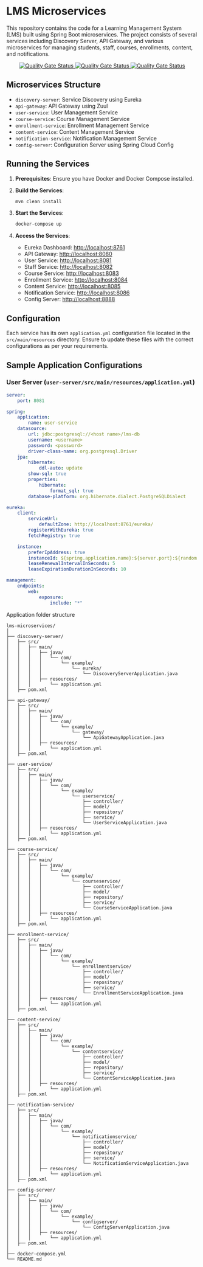# LMS Microservices

This repository contains the code for a Learning Management System (LMS) built using Spring Boot microservices. The project consists of several services including Discovery Server, API Gateway, and various microservices for managing students, staff, courses, enrollments, content, and notifications.

<div align="center">
  <a href="https://sonarcloud.io/summary/new_code?id=avishka2k_lms-microservices" target="_blank">
    <img src="https://sonarcloud.io/api/project_badges/measure?project=avishka2k_lms-microservices&metric=alert_status" alt="Quality Gate Status">
  </a>
  <a href="https://sonarcloud.io/summary/new_code?id=avishka2k_lms-microservices" target="_blank">
    <img src="https://sonarcloud.io/api/project_badges/measure?project=avishka2k_lms-microservices&metric=security_rating" alt="Quality Gate Status">
  </a>
  <a href="https://sonarcloud.io/summary/new_code?id=avishka2k_lms-microservices" target="_blank">
    <img src="https://sonarcloud.io/api/project_badges/measure?project=avishka2k_lms-microservices&metric=sqale_rating" alt="Quality Gate Status">
  </a>
</div>

## Microservices Structure

- `discovery-server`: Service Discovery using Eureka
- `api-gateway`: API Gateway using Zuul
- `user-service`: User Management Service
- `course-service`: Course Management Service
- `enrollment-service`: Enrollment Management Service
- `content-service`: Content Management Service
- `notification-service`: Notification Management Service
- `config-server`: Configuration Server using Spring Cloud Config

## Running the Services

1. **Prerequisites**: Ensure you have Docker and Docker Compose installed.

2. **Build the Services**:
    ```sh
    mvn clean install
    ```

3. **Start the Services**:
    ```sh
    docker-compose up
    ```

4. **Access the Services**:
    - Eureka Dashboard: [http://localhost:8761](http://localhost:8761)
    - API Gateway: [http://localhost:8080](http://localhost:8080)
    - User Service: [http://localhost:8081](http://localhost:8081)
    - Staff Service: [http://localhost:8082](http://localhost:8082)
    - Course Service: [http://localhost:8083](http://localhost:8083)
    - Enrollment Service: [http://localhost:8084](http://localhost:8084)
    - Content Service: [http://localhost:8085](http://localhost:8085)
    - Notification Service: [http://localhost:8086](http://localhost:8086)
    - Config Server: [http://localhost:8888](http://localhost:8888)

## Configuration

Each service has its own `application.yml` configuration file located in the `src/main/resources` directory. Ensure to update these files with the correct configurations as per your requirements.

## Sample Application Configurations

### User Server (`user-server/src/main/resources/application.yml`)

```yaml
server:
    port: 8081

spring:
    application:
        name: user-service
    datasource:
        url: jdbc:postgresql://<host name>/lms-db
        username: <username>
        password: <password>
        driver-class-name: org.postgresql.Driver
    jpa:
        hibernate:
            ddl-auto: update
        show-sql: true
        properties:
            hibernate:
                format_sql: true
        database-platform: org.hibernate.dialect.PostgreSQLDialect

eureka:
    client:
        serviceUrl:
            defaultZone: http://localhost:8761/eureka/
        registerWithEureka: true
        fetchRegistry: true

    instance:
        preferIpAddress: true
        instanceId: ${spring.application.name}:${server.port}:${random.value}
        leaseRenewalIntervalInSeconds: 5
        leaseExpirationDurationInSeconds: 10

management:
    endpoints:
        web:
            exposure:
                include: "*"

```


Application folder structure

```
lms-microservices/
│
├── discovery-server/
│   ├── src/
│   │   ├── main/
│   │   │   ├── java/
│   │   │   │   └── com/
│   │   │   │       └── example/
│   │   │   │           └── eureka/
│   │   │   │               └── DiscoveryServerApplication.java
│   │   │   ├── resources/
│   │   │       └── application.yml
│   ├── pom.xml
│
├── api-gateway/
│   ├── src/
│   │   ├── main/
│   │   │   ├── java/
│   │   │   │   └── com/
│   │   │   │       └── example/
│   │   │   │           └── gateway/
│   │   │   │               └── ApiGatewayApplication.java
│   │   │   ├── resources/
│   │   │       └── application.yml
│   ├── pom.xml
│
├── user-service/
│   ├── src/
│   │   ├── main/
│   │   │   ├── java/
│   │   │   │   └── com/
│   │   │   │       └── example/
│   │   │   │           └── userservice/
│   │   │   │               ├── controller/
│   │   │   │               ├── model/
│   │   │   │               ├── repository/
│   │   │   │               ├── service/
│   │   │   │               └── UserServiceApplication.java
│   │   │   ├── resources/
│   │   │       └── application.yml
│   ├── pom.xml
│
├── course-service/
│   ├── src/
│   │   ├── main/
│   │   │   ├── java/
│   │   │   │   └── com/
│   │   │   │       └── example/
│   │   │   │           └── courseservice/
│   │   │   │               ├── controller/
│   │   │   │               ├── model/
│   │   │   │               ├── repository/
│   │   │   │               ├── service/
│   │   │   │               └── CourseServiceApplication.java
│   │   │   ├── resources/
│   │   │       └── application.yml
│   ├── pom.xml
│
├── enrollment-service/
│   ├── src/
│   │   ├── main/
│   │   │   ├── java/
│   │   │   │   └── com/
│   │   │   │       └── example/
│   │   │   │           └── enrollmentservice/
│   │   │   │               ├── controller/
│   │   │   │               ├── model/
│   │   │   │               ├── repository/
│   │   │   │               ├── service/
│   │   │   │               └── EnrollmentServiceApplication.java
│   │   │   ├── resources/
│   │   │       └── application.yml
│   ├── pom.xml
│
├── content-service/
│   ├── src/
│   │   ├── main/
│   │   │   ├── java/
│   │   │   │   └── com/
│   │   │   │       └── example/
│   │   │   │           └── contentservice/
│   │   │   │               ├── controller/
│   │   │   │               ├── model/
│   │   │   │               ├── repository/
│   │   │   │               ├── service/
│   │   │   │               └── ContentServiceApplication.java
│   │   │   ├── resources/
│   │   │       └── application.yml
│   ├── pom.xml
│
├── notification-service/
│   ├── src/
│   │   ├── main/
│   │   │   ├── java/
│   │   │   │   └── com/
│   │   │   │       └── example/
│   │   │   │           └── notificationservice/
│   │   │   │               ├── controller/
│   │   │   │               ├── model/
│   │   │   │               ├── repository/
│   │   │   │               ├── service/
│   │   │   │               └── NotificationServiceApplication.java
│   │   │   ├── resources/
│   │   │       └── application.yml
│   ├── pom.xml
│
├── config-server/
│   ├── src/
│   │   ├── main/
│   │   │   ├── java/
│   │   │   │   └── com/
│   │   │   │       └── example/
│   │   │   │           └── configserver/
│   │   │   │               └── ConfigServerApplication.java
│   │   │   ├── resources/
│   │   │       └── application.yml
│   ├── pom.xml
│
├── docker-compose.yml
└── README.md

```
